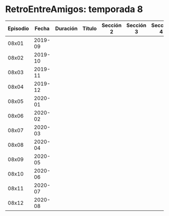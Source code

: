 RetroEntreAmigos: temporada 8
======

| Episodio |  Fecha  | Duración   |         Título           |  Sección 2  |   Sección 3    |  Sección 4   |  Sección 5  | Sección 6  |   Sección 7 |   Sección 8 |
|----------|---------|------------|--------------------------|-------------|----------------|--------------|-------------|------------|-------------|-------------|
| 08x01    | 2019-09 |            |                          |             |                |              |             |            |             |             |
| 08x02    | 2019-10 |            |                          |             |                |              |             |            |             |             |
| 08x03    | 2019-11 |            |                          |             |                |              |             |            |             |             |
| 08x04    | 2019-12 |            |                          |             |                |              |             |            |             |             |
| 08x05    | 2020-01 |            |                          |             |                |              |             |            |             |             |
| 08x06    | 2020-02 |            |                          |             |                |              |             |            |             |             |
| 08x07    | 2020-03 |            |                          |             |                |              |             |            |             |             |
| 08x08    | 2020-04 |            |                          |             |                |              |             |            |             |             |
| 08x09    | 2020-05 |            |                          |             |                |              |             |            |             |             |
| 08x10    | 2020-06 |            |                          |             |                |              |             |            |             |             |
| 08x11    | 2020-07 |            |                          |             |                |              |             |            |             |             |
| 08x12    | 2020-08 |            |                          |             |                |              |             |            |             |             |

